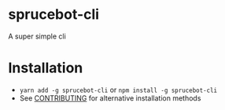 # sprucebot-cli
A super simple cli

# Installation
* `yarn add -g sprucebot-cli` or `npm install -g sprucebot-cli`
* See [CONTRIBUTING](https://github.com/sprucelabsai/sprucebot-cli/blob/master/CONTRIBUTING.md) for alternative installation methods